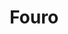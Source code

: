 ---
title: Fouro
shortDescription: Fouro was cool
year: "2021"
skills: ["some", "more"]
color1: "green"
color2: "white"
color3: "black"
colorBkg1: "#202020"
colorBkg2: "#FFF"
colorTxt1: "#FFF"
colorTxt2: "#202020"
backgroundPatternSrc: "assets/images/fouro/background-fouro.jpg"
mainImageSrc: "/assets/images/fouro/fouro-main.png"
font: "montserrat"
class: "fouro"
headerImgSrc: "/assets/images/fouro/header-fouro.svg"
---